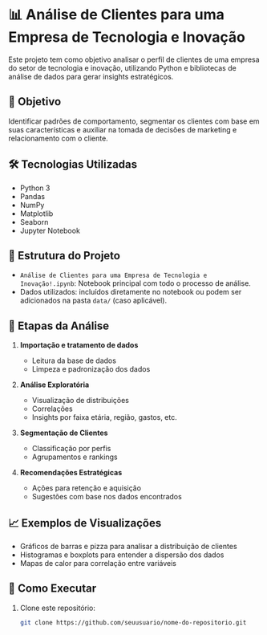 # 📊 Análise de Clientes para uma Empresa de Tecnologia e Inovação

Este projeto tem como objetivo analisar o perfil de clientes de uma empresa do setor de tecnologia e inovação, utilizando Python e bibliotecas de análise de dados para gerar insights estratégicos.

## 🧠 Objetivo

Identificar padrões de comportamento, segmentar os clientes com base em suas características e auxiliar na tomada de decisões de marketing e relacionamento com o cliente.

## 🛠️ Tecnologias Utilizadas

- Python 3
- Pandas
- NumPy
- Matplotlib
- Seaborn
- Jupyter Notebook

## 📁 Estrutura do Projeto

- `Análise de Clientes para uma Empresa de Tecnologia e Inovação!.ipynb`: Notebook principal com todo o processo de análise.
- Dados utilizados: incluídos diretamente no notebook ou podem ser adicionados na pasta `data/` (caso aplicável).

## 📌 Etapas da Análise

1. **Importação e tratamento de dados**  
   - Leitura da base de dados
   - Limpeza e padronização dos dados

2. **Análise Exploratória**  
   - Visualização de distribuições
   - Correlações
   - Insights por faixa etária, região, gastos, etc.

3. **Segmentação de Clientes**  
   - Classificação por perfis
   - Agrupamentos e rankings

4. **Recomendações Estratégicas**  
   - Ações para retenção e aquisição
   - Sugestões com base nos dados encontrados

## 📈 Exemplos de Visualizações

- Gráficos de barras e pizza para analisar a distribuição de clientes
- Histogramas e boxplots para entender a dispersão dos dados
- Mapas de calor para correlação entre variáveis

## 🚀 Como Executar

1. Clone este repositório:
   ```bash
   git clone https://github.com/seuusuario/nome-do-repositorio.git
